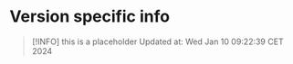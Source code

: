 # Version specific info

> [!INFO]
> this is a placeholder
 Updated at: Wed Jan 10 09:22:39 CET 2024 

